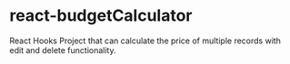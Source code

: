 # react-budgetCalculator
React Hooks Project that can calculate the price of multiple records with edit and delete functionality.

